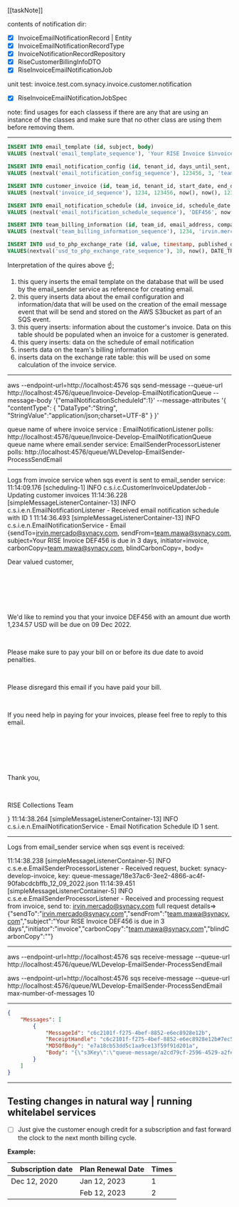 [[taskNote]]

contents of notification dir:
- [x] InvoiceEmailNotificationRecord | Entity
- [x] InvoiceEmailNotificationRecordType
- [x] InvoiceNotificationRecordRepository
- [x] RiseCustomerBillingInfoDTO
- [x] RiseInvoiceEmailNotificationJob

unit test: invoice.test.com.synacy.invoice.customer.notification
- [x] RiseInvoiceEmailNotificationJobSpec




note: find usages for each classess if there are any that are using an instance of the classes and make sure that no other class are using them before removing them.

---
```sql
INSERT INTO email_template (id, subject, body)
VALUES (nextval('email_template_sequence'), 'Your RISE Invoice $invoiceNumber is due in $daysUntilSent days', '<p >Dear valued customer,</p><br /><p ><br /></p><br /><p >We''d like to remind you that your invoice $invoiceNumber with an amount due worth $totalAmount<span> </span>$currency will be due on $dueDate.</p><br /><p >Please make sure to pay your bill on or before its due date to avoid penalties.</p><br /><p >Please disregard this email if you have paid your bill.</p><br /><p >If you need help in paying for your invoices, please feel free to reply to this email.</p><br /><p ><br /></p><br /><p >Thank you,</p><br /><p >RISE Collections Team</p><img src="https://pastepixel.com/image/hhqxNbsRZ6M38pkVyvzU.png" alt=""/>');

INSERT INTO email_notification_config (id, tenant_id, days_until_sent, send_from, carbon_copy, email_template_id, type, enabled)
VALUES (nextval('email_notification_config_sequence'), 123456, 3, 'team.mawa@synacy.com', 'team.mawa@synacy.com', currval('email_template_sequence'), 'BEFORE_DUE_DATE', TRUE);

INSERT INTO customer_invoice (id, team_id, tenant_id, start_date, end_date, amount_due, currency, status, invoice_id, date_created, payment_status, due_date)
VALUES (nextval('invoice_id_sequence'), 1234, 123456, now(), now(), 1234.567, 'USD', 'SENT', 'DEF456', now(), 'AWAITING_PAYMENT', now());

INSERT INTO email_notification_schedule (id, invoice_id, schedule_date, type, status, date_created, last_updated)
VALUES (nextval('email_notification_schedule_sequence'), 'DEF456', now(), 'BEFORE_DUE_DATE', 'PENDING', now(), now());

INSERT INTO team_billing_information (id, team_id, email_address, company_name)
VALUES (nextval('team_billing_information_sequence'), 1234, 'irvin.mercado@synacy.com', 'thatcompany');

INSERT INTO usd_to_php_exchange_rate (id, value, timestamp, published_date)
VALUES(nextval('usd_to_php_exchange_rate_sequence'), 10, now(), DATE_TRUNC('day', NOW()) - INTERVAL '8 hours');
```

Interpretation of the quires above ☝;
1. this query inserts the email template on the database that will be used by the email_sender service as reference for creating email.
2. this query inserts data about the email configuration and information/data that will be used on the creation of the email message event that will be send and stored on the AWS S3bucket as part of an SQS event.
3. this query inserts: information about the customer's invoice. Data on this table should be populated when an invoice for a customer is generated.
4. this query inserts: data on the schedule of email notification
5. inserts data on the team's billing information
6. inserts data on the exchange rate table: this will be used on some calculation of the invoice service.



---

aws --endpoint-url=http://localhost:4576 sqs send-message --queue-url http://localhost:4576/queue/Invoice-Develop-EmailNotificationQueue --message-body '{"emailNotificationScheduleId":1}' --message-attributes '{ "contentType": { "DataType":"String", "StringValue":"application/json;charset=UTF-8" } }'




queue name of where invoice service : EmailNotificationListener polls:  http://localhost:4576/queue/Invoice-Develop-EmailNotificationQueue
queue name where email.sender service: EmailSenderProcessorListener polls: http://localhost:4576/queue/WLDevelop-EmailSender-ProcessSendEmail

---
Logs from invoice service when sqs event is sent to email_sender service:
11:14:09.176 [scheduling-1] INFO  c.s.i.c.CustomerInvoiceUpdaterJob - Updating customer invoices
11:14:36.228 [simpleMessageListenerContainer-13] INFO  c.s.i.e.n.EmailNotificationListener - Received email notification schedule with ID 1
11:14:36.493 [simpleMessageListenerContainer-13] INFO  c.s.i.e.n.EmailNotificationService - Email {sendTo=irvin.mercado@synacy.com, sendFrom=team.mawa@synacy.com, subject=Your RISE Invoice DEF456 is due in 3 days, initiator=invoice, carbonCopy=team.mawa@synacy.com, blindCarbonCopy=, body=<p >Dear valued customer,</p><br /><p ><br /></p><br /><p >We'd like to remind you that your invoice DEF456 with an amount due worth 1,234.57<span> </span>USD will be due on 09 Dec 2022.</p><br /><p >Please make sure to pay your bill on or before its due date to avoid penalties.</p><br /><p >Please disregard this email if you have paid your bill.</p><br /><p >If you need help in paying for your invoices, please feel free to reply to this email.</p><br /><p ><br /></p><br /><p >Thank you,</p><br /><p >RISE Collections Team</p><img src="https://pastepixel.com/image/hhqxNbsRZ6M38pkVyvzU.png" alt=""/>}
11:14:38.264 [simpleMessageListenerContainer-13] INFO  c.s.i.e.n.EmailNotificationService - Email Notification Schedule ID 1 sent.



---
Logs from email_sender service when sqs event is received:

11:14:38.238 [simpleMessageListenerContainer-5] INFO  c.s.e.e.EmailSenderProcessorListener - Received request, bucket: synacy-develop-invoice, key: queue-message/18e37ac6-3ee2-4866-ac4f-90fabcdcbffb_12_09_2022.json
11:14:39.451 [simpleMessageListenerContainer-5] INFO  c.s.e.e.EmailSenderProcessorListener - Received and processing request from invoice, send to: irvin.mercado@synacy.com full request details=> {"sendTo":"irvin.mercado@synacy.com","sendFrom":"team.mawa@synacy.com","subject":"Your RISE Invoice DEF456 is due in 3 days","initiator":"invoice","carbonCopy":"team.mawa@synacy.com","blindCarbonCopy":""}




---

aws --endpoint-url=http://localhost:4576 sqs receive-message --queue-url http://localhost:4576/queue/WLDevelop-EmailSender-ProcessSendEmail


aws --endpoint-url=http://localhost:4576 sqs receive-message --queue-url http://localhost:4576/queue/WLDevelop-EmailSender-ProcessSendEmail max-number-of-messages 10


---
```JSON
{
    "Messages": [
        {
            "MessageId": "c6c2101f-f275-4bef-8852-e6ec8928e12b",
            "ReceiptHandle": "c6c2101f-f275-4bef-8852-e6ec8928e12b#7ec5890c-0314-4b39-8b65-927d8430f424",
            "MD5OfBody": "e7a18cb53dd5c1aa9ce13f59f91d201a",
            "Body": "{\"s3Key\":\"queue-message/a2cd79cf-2596-4529-a2fe-ec85eb0d80d7_12_11_2022.json\",\"s3Bucket\":\"synacy-develop-invoice\"}"
        }
    ]
}
```

---
## Testing changes in natural way | running whitelabel services
- [ ] Just give the customer enough credit for a subscription and fast forward the clock to the next month billing cycle.

**Example:**

| Subscription date | Plan Renewal Date | Times |
|-------------------|-------------------|-------|
| Dec 12, 2020      | Jan 12, 2023      | 1     |
|                   | Feb 12, 2023      | 2     |


